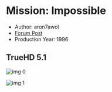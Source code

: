 # Mission: Impossible

* Author: aron7awol
* [Forum Post](https://www.avsforum.com/threads/bass-eq-for-filtered-movies.2995212/post-57322644)
* Production Year: 1996

## TrueHD 5.1

![img 0](https://i.imgur.com/uBIpJ5I.jpg)

![img 1](https://i.imgur.com/3DgTGac.jpg)

